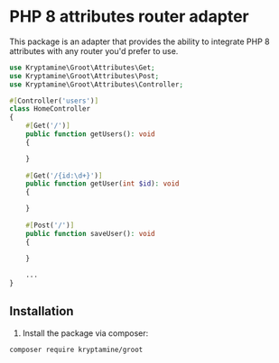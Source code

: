 # PHP 8 attributes router adapter

This package is an adapter that provides the ability to integrate PHP 8 attributes with any router you'd prefer to use.

```php
use Kryptamine\Groot\Attributes\Get;
use Kryptamine\Groot\Attributes\Post;
use Kryptamine\Groot\Attributes\Controller;

#[Controller('users')]
class HomeController
{
    #[Get('/')]
    public function getUsers(): void
    {

    }
    
    #[Get('/{id:\d+}')]
    public function getUser(int $id): void
    {

    }
    
    #[Post('/')]
    public function saveUser(): void
    {

    }
    
    ...
}
```
## Installation

1. Install the package via composer:

```bash
composer require kryptamine/groot
```

